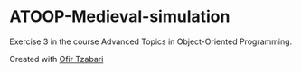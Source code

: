 # ATOOP-Medieval-simulation
Exercise 3 in the course Advanced Topics in Object-Oriented Programming.

Created with [Ofir Tzabari](https://github.com/ofirtzabari)
